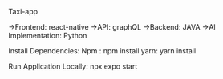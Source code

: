 Taxi-app

->Frontend: react-native
->API: graphQL
->Backend: JAVA
->AI Implementation: Python

Install Dependencies:
Npm : npm install
yarn: yarn install

Run Application Locally:
npx expo start
